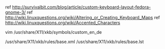 ref <http://survivalbit.com/blog/article/custom-keyboard-layout-fedora-gnome-3/>
ref <http://wiki.linuxquestions.org/wiki/Altering_or_Creating_Keyboard_Maps>
ref <http://wiki.linuxquestions.org/wiki/Accented_Characters>

vim /usr/share/X11/xkb/symbols/custom_en_de

/usr/share/X11/xkb/rules/base.xml
/usr/share/X11/xkb/rules/base.lst


